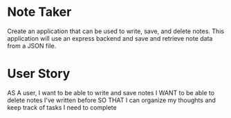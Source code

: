 # Note Taker

Create an application that can be used to write, save, and delete notes. This application will use an express backend and save and retrieve note data from a JSON file.

# User Story

AS A user, I want to be able to write and save notes
I WANT to be able to delete notes I've written before
SO THAT I can organize my thoughts and keep track of tasks I need to complete

